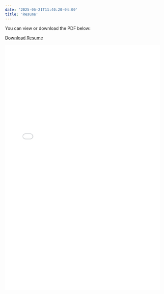 ```yaml
---
date: '2025-06-21T11:40:20-04:00'
title: 'Resume'
---
```


You can view or download the PDF below:

[Download Resume](files/resume.pdf)

<embed src="/files/resume.pdf" type="application/pdf" width="100%" height="800px" />
